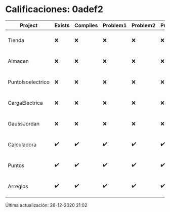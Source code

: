 # Calificaciones: 0adef2
|Project|Exists|Compiles|Problem1|Problem2|Problem3|Extra|Grade|CommitHash|CommitDate|CheckDate|DueDate|Comments|
|-|-|-|-|-|-|-|-|-|-|-|-|-|
|Tienda|❌|❌|❌|❌|❌|❌|5.0|nan|nan|26-12-2020 21:02:26|11-12-2020 21:00:00|No se encontró el archivo en PracticasComputacionI/Tienda/Almacen.cpp|
|Almacen|❌|❌|❌|❌|❌|❌|5.0|nan|nan|26-12-2020 21:02:25|04-12-2020 21:00:00|No se encontró el archivo en PracticasComputacionI/Almacen/Almacen.cpp|
|PuntoIsoelectrico|❌|❌|❌|❌|❌|❌|5.0|nan|nan|26-12-2020 21:02:24|26-11-2020 21:00:00|No se encontró el archivo en PracticasComputacionI/PuntoIsoelectrico/Grupo.cpp|
|CargaElectrica|❌|❌|❌|❌|❌|❌|5.0|nan|nan|26-12-2020 21:02:23|19-11-2020 21:00:00|No se encontró el archivo en PracticasComputacionI/CargaElectrica/CargaElectrica.cpp|
|GaussJordan|❌|❌|❌|❌|❌|❌|5.0|nan|nan|26-12-2020 21:02:21|19-11-2020 21:00:00|No se encontró el archivo en PracticasComputacionI/GaussJordan/GaussJordan.cpp|
|Calculadora|✔️|✔️|✔️|✔️|✔️|✔️|10.0|d48fde09422ed691d900f17891145c03effd2ec8|20-10-2020 00:33:45|20-10-2020 21:03:26|15-10-2020 21:00:00|Entrega fuera de tiempo|
|Puntos|✔️|✔️|✔️|✔️|✔️|✔️|10.0|7503357902247f88cee27502a8becf55f12375e9|05-11-2020 22:07:13|06-11-2020 21:03:00|05-11-2020 21:00:00|///|
|Arreglos|✔️|✔️|✔️|✔️|✔️|✔️|5.0|7503357902247f88cee27502a8becf55f12375e9|05-11-2020 22:07:13|06-11-2020 21:02:11|22-10-2020 21:00:00|///|

Última actualización: 26-12-2020 21:02
